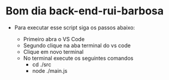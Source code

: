 # Bom dia back-end-rui-barbosa

- Para executar esse script siga os passos abaixo:

    - Primeiro abra o VS Code
    - Segundo clique na aba terminal do vs code
    - Clique em novo terminal
    - No terminal execute os seguintes comandos
        - cd ./src
        - node ./main.js